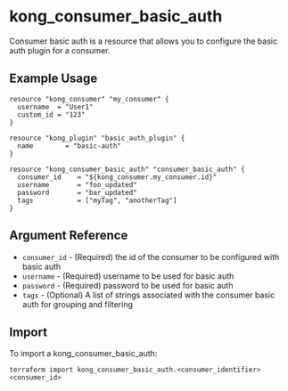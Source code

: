 # kong_consumer_basic_auth

Consumer basic auth is a resource that allows you to configure the basic auth plugin for a consumer.

## Example Usage

```hcl
resource "kong_consumer" "my_consumer" {
  username  = "User1"
  custom_id = "123"
}

resource "kong_plugin" "basic_auth_plugin" {
  name        = "basic-auth"
}

resource "kong_consumer_basic_auth" "consumer_basic_auth" {
  consumer_id    = "${kong_consumer.my_consumer.id}"
  username       = "foo_updated"
  password       = "bar_updated"
  tags           = ["myTag", "anotherTag"]
}
```

## Argument Reference

* `consumer_id` - (Required) the id of the consumer to be configured with basic auth
* `username` - (Required) username to be used for basic auth
* `password` - (Required) password to be used for basic auth
* `tags` - (Optional) A list of strings associated with the consumer basic auth for grouping and filtering


## Import

To import a kong_consumer_basic_auth:

```shell
terraform import kong_consumer_basic_auth.<consumer_identifier> <consumer_id>
```
